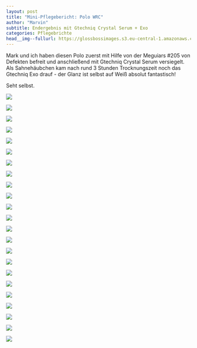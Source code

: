 ```yaml
---
layout: post
title: "Mini-Pflegebericht: Polo WRC"
author: "Marvin"
subtitle: Endergebnis mit Gtechniq Crystal Serum + Exo
categories: Pflegebrichte
head__img--fullurl: https://glossbossimages.s3.eu-central-1.amazonaws.com/marvin/polowrc/P1020939.JPG
---
```

Mark und ich haben diesen Polo zuerst mit Hilfe von der Meguiars #205 von Defekten befreit und anschließend mit Gtechniq Crystal Serum versiegelt. Als Sahnehäubchen kam nach rund 3 Stunden Trocknungszeit noch das Gtechniq Exo drauf - der Glanz ist selbst auf Weiß absolut fantastisch!

Seht selbst.

![](https://glossbossimages.s3.eu-central-1.amazonaws.com/marvin/polowrc/P1020917.JPG)

![](https://glossbossimages.s3.eu-central-1.amazonaws.com/marvin/polowrc/P1020918.JPG)

![](https://glossbossimages.s3.eu-central-1.amazonaws.com/marvin/polowrc/P1020919.JPG)

![](https://glossbossimages.s3.eu-central-1.amazonaws.com/marvin/polowrc/P1020920.JPG)

![](https://glossbossimages.s3.eu-central-1.amazonaws.com/marvin/polowrc/P1020921.JPG)

![](https://glossbossimages.s3.eu-central-1.amazonaws.com/marvin/polowrc/P1020922.JPG)

![](https://glossbossimages.s3.eu-central-1.amazonaws.com/marvin/polowrc/P1020924.JPG)

![](https://glossbossimages.s3.eu-central-1.amazonaws.com/marvin/polowrc/P1020925.JPG)

![](https://glossbossimages.s3.eu-central-1.amazonaws.com/marvin/polowrc/P1020926.JPG)

![](https://glossbossimages.s3.eu-central-1.amazonaws.com/marvin/polowrc/P1020927.JPG)

![](https://glossbossimages.s3.eu-central-1.amazonaws.com/marvin/polowrc/P1020928.JPG)

![](https://glossbossimages.s3.eu-central-1.amazonaws.com/marvin/polowrc/P1020929.JPG)

![](https://glossbossimages.s3.eu-central-1.amazonaws.com/marvin/polowrc/P1020930.JPG)

![](https://glossbossimages.s3.eu-central-1.amazonaws.com/marvin/polowrc/P1020931.JPG)

![](https://glossbossimages.s3.eu-central-1.amazonaws.com/marvin/polowrc/P1020932.JPG)

![](https://glossbossimages.s3.eu-central-1.amazonaws.com/marvin/polowrc/P1020933.JPG)

![](https://glossbossimages.s3.eu-central-1.amazonaws.com/marvin/polowrc/P1020934.JPG)

![](https://glossbossimages.s3.eu-central-1.amazonaws.com/marvin/polowrc/P1020935.JPG)

![](https://glossbossimages.s3.eu-central-1.amazonaws.com/marvin/polowrc/P1020936.JPG)

![](https://glossbossimages.s3.eu-central-1.amazonaws.com/marvin/polowrc/P1020937.JPG)

![](https://glossbossimages.s3.eu-central-1.amazonaws.com/marvin/polowrc/P1020938.JPG)

![](https://glossbossimages.s3.eu-central-1.amazonaws.com/marvin/polowrc/P1020939.JPG)

![](https://glossbossimages.s3.eu-central-1.amazonaws.com/marvin/polowrc/P1020940.JPG)
